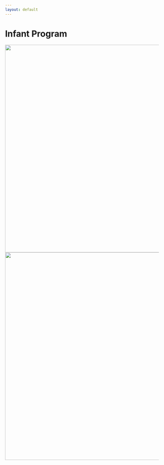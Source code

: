 ```yaml
---
layout: default
---
```


# Infant Program

<a href="https://cloud.githubusercontent.com/assets/11180395/15264885/bfe9e056-192d-11e6-8463-f0fb0df21e46.jpg">
  <img width="680" src="https://cloud.githubusercontent.com/assets/11180395/15264885/bfe9e056-192d-11e6-8463-f0fb0df21e46.jpg"/>

<a href="https://cloud.githubusercontent.com/assets/11180395/15264881/aee788c6-192d-11e6-807d-61371979e380.jpg">
  <img width="680" src="https://cloud.githubusercontent.com/assets/11180395/15264881/aee788c6-192d-11e6-807d-61371979e380.jpg"/>
  

  


